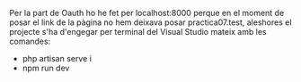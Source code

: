 Per la part de Oauth ho he fet per localhost:8000 perque en el moment de posar el link de la pàgina no hem deixava posar practica07.test,
aleshores el projecte s'ha d'engegar per terminal del Visual Studio mateix amb les comandes:
- php artisan serve
i
- npm run dev


